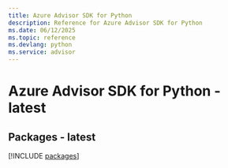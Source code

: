 ```yaml
---
title: Azure Advisor SDK for Python
description: Reference for Azure Advisor SDK for Python
ms.date: 06/12/2025
ms.topic: reference
ms.devlang: python
ms.service: advisor
---
```

# Azure Advisor SDK for Python - latest
## Packages - latest
[!INCLUDE [packages](advisor-index.md)]
